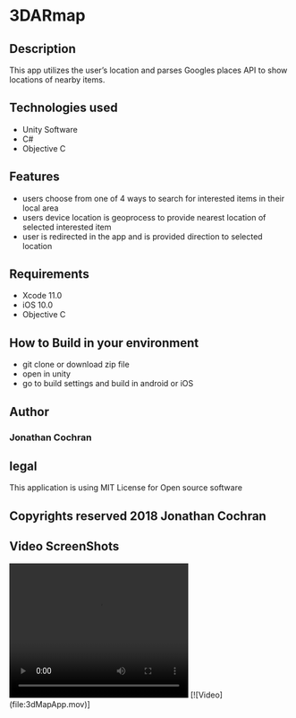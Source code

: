 # 3DARmap
## Description 
This app utilizes the user’s location and parses Googles places API to show locations of nearby items.  
## Technologies used
- Unity Software 
- C# 
- Objective C
## Features
- users choose from one of 4 ways to search for interested items in their local area 
- users device location is geoprocess to provide nearest location of selected interested item
- user is redirected in the app and is provided direction to selected location
## Requirements 
- Xcode 11.0 
- iOS 10.0
- Objective C
## How to Build in your environment
- git clone or download zip file 
- open in unity 
- go to build settings and build in android or iOS
## Author 
### Jonathan Cochran
## legal 
This application is using MIT License for Open source software
## Copyrights reserved 2018 Jonathan Cochran
## Video ScreenShots
<video width="320" height="240" controls>
  <source src="/3dMapApp.mov" type="video/mp4">
</video>
[![Video](file:3dMapApp.mov)]
